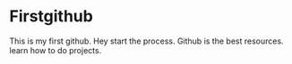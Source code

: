 # Firstgithub
This is my first github.
Hey start the process.
Github is the best  resources.
learn how to do projects.

